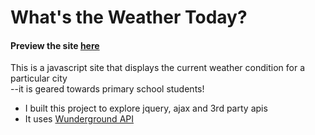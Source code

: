 # What's the Weather Today?
<h4>Preview the site <a href="https://rawgit.com/heatherjang/rain_again_weather_app/master/index.html">here</a></h4>

This is a javascript site that displays the current weather condition for a particular city<br/>
--it is geared towards primary school students!
<ul>
<li>I built this project to explore jquery, ajax and 3rd party apis</li>
<li>It uses <a href="http://www.wunderground.com/weather/api/">Wunderground API</a></li>
</ul>
